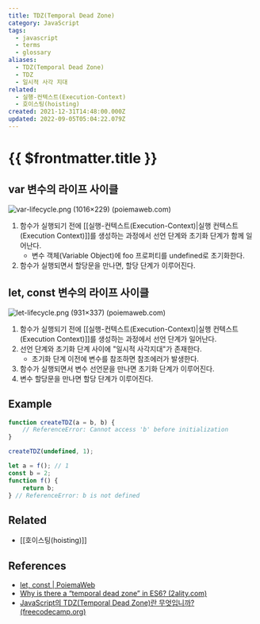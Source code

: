 ```yaml
---
title: TDZ(Temporal Dead Zone)
category: JavaScript
tags:
  - javascript
  - terms
  - glossary
aliases:
  - TDZ(Temporal Dead Zone)
  - TDZ
  - 일시적 사각 지대
related:
  - 실행-컨텍스트(Execution-Context)
  - 호이스팅(hoisting)
created: 2021-12-31T14:48:00.000Z
updated: 2022-09-05T05:04:22.079Z
---
```


# {{ $frontmatter.title }}

## var 변수의 라이프 사이클

![var-lifecycle.png (1016×229) (poiemaweb.com)](https://poiemaweb.com/img/var-lifecycle.png)

1. 함수가 실행되기 전에 [[실행-컨텍스트(Execution-Context)|실행 컨텍스트(Execution Context)]]를 생성하는 과정에서 선언 단계와 초기화 단계가 함께 일어난다.
   - 변수 객체(Variable Object)에 foo 프로퍼티를 undefined로 초기화한다.
2. 함수가 실행되면서 할당문을 만나면, 할당 단계가 이루어진다.

## let, const 변수의 라이프 사이클

![let-lifecycle.png (931×337) (poiemaweb.com)](https://poiemaweb.com/img/let-lifecycle.png)

1. 함수가 실행되기 전에 [[실행-컨텍스트(Execution-Context)|실행 컨텍스트(Execution Context)]]를 생성하는 과정에서 선언 단계가 일어난다.
2. 선언 단계와 초기화 단계 사이에 "일시적 사각지대"가 존재한다.
   - 초기화 단계 이전에 변수를 참조하면 참조에러가 발생한다.
3. 함수가 실행되면서 변수 선언문을 만나면 초기화 단계가 이루어진다.
4. 변수 할당문을 만나면 할당 단계가 이루어진다.

## Example

```js
function createTDZ(a = b, b) {
	// ReferenceError: Cannot access 'b' before initialization
}

createTDZ(undefined, 1);
```

```js
let a = f(); // 1
const b = 2;
function f() {
	return b;
} // ReferenceError: b is not defined
```

## Related

- [[호이스팅(hoisting)]]

## References

- [let, const | PoiemaWeb](https://poiemaweb.com/es6-block-scope#13-%ED%98%B8%EC%9D%B4%EC%8A%A4%ED%8C%85)
- [Why is there a “temporal dead zone” in ES6? (2ality.com)](https://2ality.com/2015/10/why-tdz.html)
- [JavaScript의 TDZ(Temporal Dead Zone)란 무엇입니까? (freecodecamp.org)](https://www.freecodecamp.org/news/what-is-the-temporal-dead-zone/)
